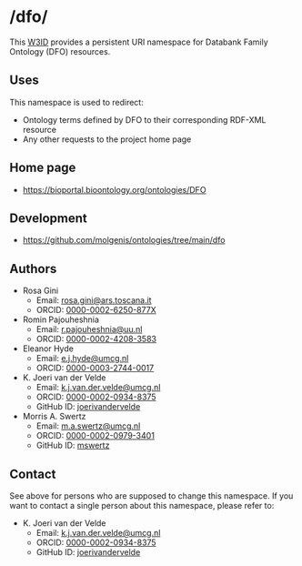 # /dfo/

This [W3ID](https://w3id.org/) provides a persistent URI namespace for Databank Family Ontology (DFO) resources.

## Uses
This namespace is used to redirect:
* Ontology terms defined by DFO to their corresponding RDF-XML resource
* Any other requests to the project home page

## Home page
* https://bioportal.bioontology.org/ontologies/DFO

## Development
* https://github.com/molgenis/ontologies/tree/main/dfo

## Authors
* Rosa Gini
  * Email: <rosa.gini@ars.toscana.it>
  * ORCID: [0000-0002-6250-877X](https://orcid.org/0000-0002-6250-877X)
* Romin Pajouheshnia
  * Email: <r.pajouheshnia@uu.nl>
  * ORCID: [0000-0002-4208-3583](https://orcid.org/0000-0002-4208-3583)
* Eleanor Hyde
  * Email: <e.j.hyde@umcg.nl>
  * ORCID: [0000-0003-2744-0017](https://orcid.org/0000-0003-2744-0017)
* K. Joeri van der Velde
  * Email: <k.j.van.der.velde@umcg.nl>
  * ORCID: [0000-0002-0934-8375](https://orcid.org/0000-0002-0934-8375)
  * GitHub ID: [joerivandervelde](https://github.com/joerivandervelde)
* Morris A. Swertz
  * Email: <m.a.swertz@umcg.nl>
  * ORCID: [0000-0002-0979-3401](https://orcid.org/0000-0002-0979-3401)
  * GitHub ID: [mswertz](https://github.com/mswertz)

## Contact
See above for persons who are supposed to change this namespace.
If you want to contact a single person about this namespace, please refer to:
* K. Joeri van der Velde
  * Email: <k.j.van.der.velde@umcg.nl>
  * ORCID: [0000-0002-0934-8375](https://orcid.org/0000-0002-0934-8375)
  * GitHub ID: [joerivandervelde](https://github.com/joerivandervelde)
